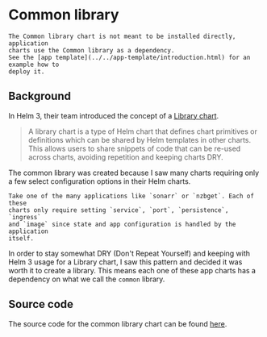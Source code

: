 # Common library

```admonish note
The Common library chart is not meant to be installed directly, application
charts use the Common library as a dependency.
See the [app template](../../app-template/introduction.html) for an example how to
deploy it.
```

## Background

In Helm 3, their team introduced the concept of a
[Library chart](https://helm.sh/docs/topics/library_charts/).

> A library chart is a type of Helm chart that defines chart primitives or
  definitions which can be shared by Helm templates in other charts. This
  allows users to share snippets of code that can be re-used across charts,
  avoiding repetition and keeping charts DRY.

The common library was created because I saw many charts requiring only a
few select configuration options in their Helm charts.

```admonish note
Take one of the many applications like `sonarr` or `nzbget`. Each of these
charts only require setting `service`, `port`, `persistence`, `ingress`
and `image` since state and app configuration is handled by the application
itself.
```

In order to stay somewhat DRY (Don't Repeat Yourself) and keeping with Helm 3
usage for a Library chart, I saw this pattern and decided it was worth it to
create a library. This means each one of these app charts has a
dependency on what we call the `common` library.

## Source code

The source code for the common library chart can be found
[here](https://github.com/bjw-s/helm-charts/tree/main/charts/library/common).
